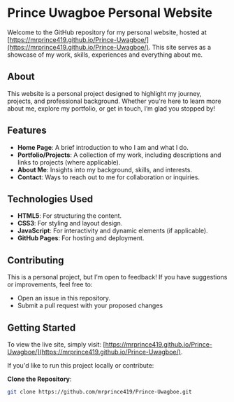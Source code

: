 # Prince Uwagboe Personal Website

Welcome to the GitHub repository for my personal website, hosted at [https://mrprince419.github.io/Prince-Uwagboe/](https://mrprince419.github.io/Prince-Uwagboe/). This site serves as a showcase of my work, skills, experiences and everything about me.

## About

This website is a personal project designed to highlight my journey, projects, and professional background. Whether you're here to learn more about me, explore my portfolio, or get in touch, I’m glad you stopped by!

## Features

- **Home Page**: A brief introduction to who I am and what I do.
- **Portfolio/Projects**: A collection of my work, including descriptions and links to projects (where applicable).
- **About Me**: Insights into my background, skills, and interests.
- **Contact**: Ways to reach out to me for collaboration or inquiries.

## Technologies Used

- **HTML5**: For structuring the content.
- **CSS3**: For styling and layout design.
- **JavaScript**: For interactivity and dynamic elements (if applicable).
- **GitHub Pages**: For hosting and deployment.

## Contributing

This is a personal project, but I’m open to feedback! If you have suggestions or improvements, feel free to:
- Open an issue in this repository.
- Submit a pull request with your proposed changes

## Getting Started

To view the live site, simply visit: [https://mrprince419.github.io/Prince-Uwagboe/](https://mrprince419.github.io/Prince-Uwagboe/).

If you'd like to run this project locally or contribute:

 **Clone the Repository**:
   ```bash
   git clone https://github.com/mrprince419/Prince-Uwagboe.git
